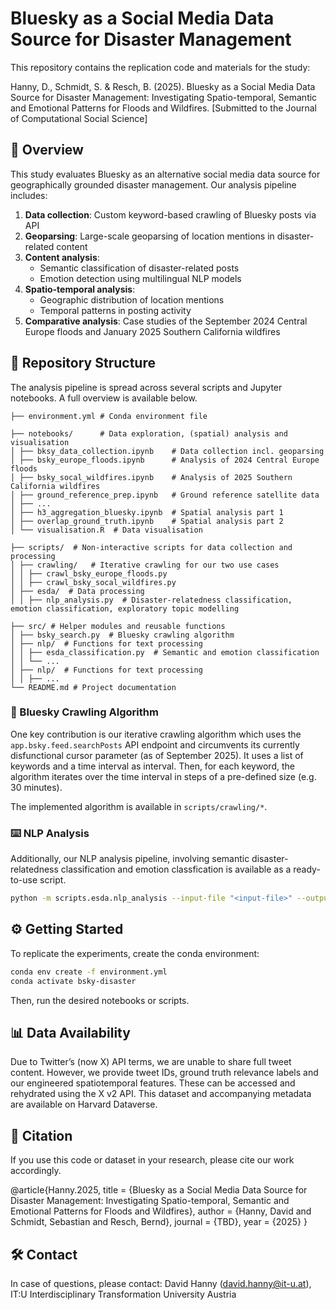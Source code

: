 # Bluesky as a Social Media Data Source for Disaster Management 
This repository contains the replication code and materials for the study:

Hanny, D., Schmidt, S. & Resch, B. (2025).
Bluesky as a Social Media Data Source for Disaster Management: Investigating Spatio-temporal, Semantic and Emotional Patterns for Floods and Wildfires.
[Submitted to the Journal of Computational Social Science]

## 📄 Overview

This study evaluates Bluesky as an alternative social media data source for geographically grounded disaster management. Our analysis pipeline includes:

1. **Data collection**: Custom keyword-based crawling of Bluesky posts via API
2. **Geoparsing**: Large-scale geoparsing of location mentions in disaster-related content
3. **Content analysis**:
   - Semantic classification of disaster-related posts
   - Emotion detection using multilingual NLP models
4. **Spatio-temporal analysis**:
   - Geographic distribution of location mentions
   - Temporal patterns in posting activity
5. **Comparative analysis**: Case studies of the September 2024 Central Europe floods and January 2025 Southern California wildfires

## 📁 Repository Structure
The analysis pipeline is spread across several scripts and Jupyter notebooks. A full overview is available below.

```
├── environment.yml # Conda environment file

├── notebooks/      # Data exploration, (spatial) analysis and visualisation
│ ├── bksy_data_collection.ipynb    # Data collection incl. geoparsing
│ ├── bsky_europe_floods.ipynb      # Analysis of 2024 Central Europe floods
│ ├── bsky_socal_wildfires.ipynb    # Analysis of 2025 Southern California wildfires
│ ├── ground_reference_prep.ipynb   # Ground reference satellite data
│ ├── ...
│ ├── h3_aggregation_bluesky.ipynb  # Spatial analysis part 1
│ ├── overlap_ground_truth.ipynb    # Spatial analysis part 2
│ └── visualisation.R  # Data visualisation

├── scripts/  # Non-interactive scripts for data collection and processing
│ ├── crawling/   # Iterative crawling for our two use cases
│ │ ├── crawl_bsky_europe_floods.py
│ │ ├── crawl_bsky_socal_wildfires.py
│ ├── esda/  # Data processing
│ │ ├── nlp_analysis.py  # Disaster-relatedness classification, emotion classification, exploratory topic modelling

├── src/ # Helper modules and reusable functions
│ ├── bsky_search.py  # Bluesky crawling algorithm
│ ├── nlp/  # Functions for text processing
│ │ ├── esda_classification.py  # Semantic and emotion classification
│ │ └── ... 
│ ├── nlp/  # Functions for text processing
│ │ ├── ...
└── README.md # Project documentation
```

### 🤖 Bluesky Crawling Algorithm
One key contribution is our iterative crawling algorithm which uses the `app.bsky.feed.searchPosts` API endpoint and circumvents its currently disfunctional cursor parameter (as of September 2025).  It uses a list of keywords and a time interval as interval. Then, for each keyword, the algorithm iterates over the time interval in steps of a pre-defined size (e.g. 30 minutes).

The implemented algorithm is available in `scripts/crawling/*`.

### ⌨️ NLP Analysis
Additionally, our NLP analysis pipeline, involving semantic disaster-relatedness classification and emotion classfication is available as a ready-to-use script.

```bash
python -m scripts.esda.nlp_analysis --input-file "<input-file>" --output-path "<output-file"
```

## ⚙️ Getting Started
To replicate the experiments, create the conda environment:

```bash
conda env create -f environment.yml
conda activate bsky-disaster
```

Then, run the desired notebooks or scripts.

## 📊 Data Availability

Due to Twitter’s (now X) API terms, we are unable to share full tweet content. However, we provide tweet IDs, ground truth relevance labels and our engineered spatiotemporal features. These can be accessed and rehydrated using the X v2 API. This dataset and accompanying metadata are available on Harvard Dataverse.

## 📖 Citation

If you use this code or dataset in your research, please cite our work accordingly.

@article{Hanny.2025,
  title     = {Bluesky as a Social Media Data Source for Disaster Management: Investigating Spatio-temporal, Semantic and Emotional Patterns for Floods and Wildfires},
  author    = {Hanny, David and Schmidt, Sebastian and Resch, Bernd},
  journal   = {TBD},
  year      = {2025}
}

## 🛠 Contact
In case of questions, please contact: David Hanny (david.hanny@it-u.at), IT:U Interdisciplinary Transformation University Austria
